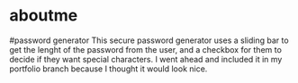 # aboutme

#password generator
  This secure password generator uses a sliding bar to get the lenght of the password from the user, and a checkbox for them to decide if they want special characters.
  I went ahead and included it in my portfolio branch because I thought it would look nice.
